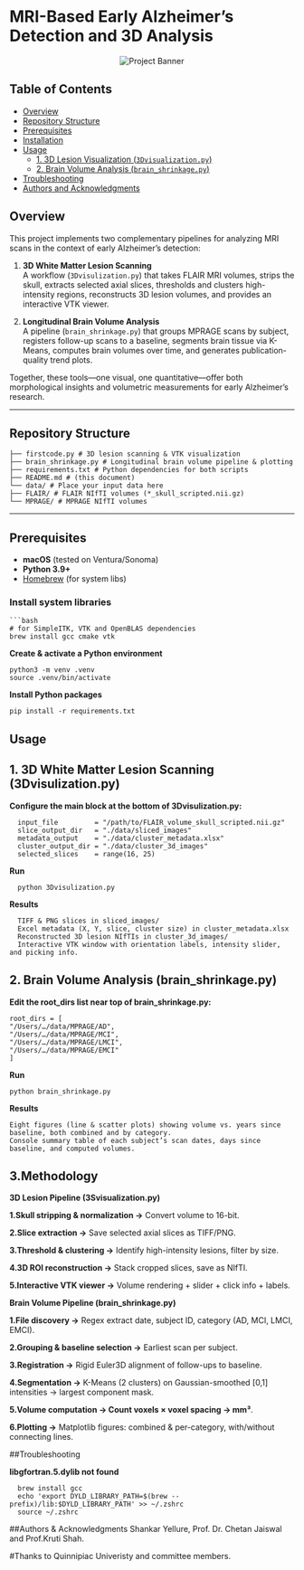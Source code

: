 # MRI-Based Early Alzheimer’s Detection and 3D Analysis

<div align="center">
  <img src="./ReadMeImages/image.png" alt="Project Banner" style="max-width:100%;"/>
</div>

## Table of Contents

- [Overview](#overview)  
- [Repository Structure](#repository-structure)  
- [Prerequisites](#prerequisites)  
- [Installation](#installation)  
- [Usage](#usage)  
  - [1. 3D Lesion Visualization (`3Dvisualization.py`)](#1-3d-lesion-visualization-3dvisualizationpy)  
  - [2. Brain Volume Analysis (`brain_shrinkage.py`)](#2-longitudinal-volume-analysis-brain_shrinkagepy)  
- [Troubleshooting](#troubleshooting)  
- [Authors and Acknowledgments](#authorsandacknowledgments)


## Overview  
This project implements two complementary pipelines for analyzing MRI scans in the context of early Alzheimer’s detection:

1. **3D White Matter Lesion Scanning**  
   A workflow (`3Dvisulization.py`) that takes FLAIR MRI volumes, strips the skull, extracts selected axial slices, thresholds and clusters high-intensity regions, reconstructs 3D lesion volumes, and provides an interactive VTK viewer.

2. **Longitudinal Brain Volume Analysis**  
   A pipeline (`brain_shrinkage.py`) that groups MPRAGE scans by subject, registers follow-up scans to a baseline, segments brain tissue via K-Means, computes brain volumes over time, and generates publication-quality trend plots.

Together, these tools—one visual, one quantitative—offer both morphological insights and volumetric measurements for early Alzheimer’s research.

---

## Repository Structure 

    ├── firstcode.py # 3D lesion scanning & VTK visualization
    ├── brain_shrinkage.py # Longitudinal brain volume pipeline & plotting
    ├── requirements.txt # Python dependencies for both scripts
    ├── README.md # (this document)
    └── data/ # Place your input data here
    ├── FLAIR/ # FLAIR NIfTI volumes (*_skull_scripted.nii.gz)
    └── MPRAGE/ # MPRAGE NIfTI volumes

---

## Prerequisites  

- **macOS** (tested on Ventura/Sonoma)  
- **Python 3.9+**  
- [Homebrew](https://brew.sh/) (for system libs)

### Install system libraries  
    ```bash
    # for SimpleITK, VTK and OpenBLAS dependencies
    brew install gcc cmake vtk

**Create & activate a Python environment**

    python3 -m venv .venv
    source .venv/bin/activate
    
**Install Python packages**

    pip install -r requirements.txt

## Usage
  ## 1. 3D White Matter Lesion Scanning (3Dvisulization.py)

  **Configure the __main__ block at the bottom of 3Dvisulization.py:**
      
      input_file         = "/path/to/FLAIR_volume_skull_scripted.nii.gz"
      slice_output_dir   = "./data/sliced_images"
      metadata_output    = "./data/cluster_metadata.xlsx"
      cluster_output_dir = "./data/cluster_3d_images"
      selected_slices    = range(16, 25)
      
  **Run**

      python 3Dvisulization.py

  **Results**
      
      TIFF & PNG slices in sliced_images/
      Excel metadata (X, Y, slice, cluster size) in cluster_metadata.xlsx
      Reconstructed 3D lesion NIfTIs in cluster_3d_images/
      Interactive VTK window with orientation labels, intensity slider, and picking info.

  ## 2. Brain Volume Analysis (brain_shrinkage.py)

  **Edit the root_dirs list near top of brain_shrinkage.py:**

    root_dirs = [
    "/Users/…/data/MPRAGE/AD",
    "/Users/…/data/MPRAGE/MCI",
    "/Users/…/data/MPRAGE/LMCI",
    "/Users/…/data/MPRAGE/EMCI"
    ]

  **Run**
  
    python brain_shrinkage.py

  **Results**

    Eight figures (line & scatter plots) showing volume vs. years since baseline, both combined and by category.
    Console summary table of each subject’s scan dates, days since baseline, and computed volumes.

## 3.Methodology
  **3D Lesion Pipeline (3Svisualization.py)**
    
  **1.Skull stripping & normalization →** Convert volume to 16-bit.
  
  **2.Slice extraction →** Save selected axial slices as TIFF/PNG.
    
  **3.Threshold & clustering →** Identify high-intensity lesions, filter by size.
    
  **4.3D ROI reconstruction →** Stack cropped slices, save as NIfTI.
  
  **5.Interactive VTK viewer →** Volume rendering + slider + click info + labels.

  **Brain Volume Pipeline (brain_shrinkage.py)**

  **1.File discovery →** Regex extract date, subject ID, category (AD, MCI, LMCI, EMCI).

  **2.Grouping & baseline selection →** Earliest scan per subject.

  **3.Registration →** Rigid Euler3D alignment of follow-ups to baseline.

  **4.Segmentation →** K-Means (2 clusters) on Gaussian-smoothed [0,1] intensities → largest component mask.

  **5.Volume computation → Count voxels × voxel spacing → mm³**.

  **6.Plotting →** Matplotlib figures: combined & per-category, with/without connecting lines.

  ##Troubleshooting

  **libgfortran.5.dylib not found**

      brew install gcc
      echo 'export DYLD_LIBRARY_PATH=$(brew --prefix)/lib:$DYLD_LIBRARY_PATH' >> ~/.zshrc
      source ~/.zshrc
  
  ##Authors & Acknowledgments
  Shankar Yellure, Prof. Dr. Chetan Jaiswal and Prof.Kruti Shah.

  #Thanks to Quinnipiac Univeristy and committee members.

  
